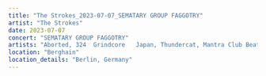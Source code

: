 ```yaml
---
title: "The Strokes_2023-07-07_SEMATARY GROUP FAGGOTRY"
artist: "The Strokes"
date: 2023-07-07
concert: "SEMATARY GROUP FAGGOTRY"
artists: "Aborted, 324	Grindcore	Japan, Thundercat, Mantra Club Beats, Alice Phoebe Lou, The Strokes, 21 Acts of Manslaughter	Grindcore	United States, Backhand, Buckshot, Red Hot Chili Peppers, ABBA, Bladee, 9 Foot Super SoldierCrossoverHardcore, 12 Gauge Rampage, King Princess, Anais Chantal"
location: "Berghain"
location_details: "Berlin, Germany"
---
```


